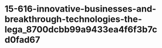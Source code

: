 # 15-616-innovative-businesses-and-breakthrough-technologies-the-lega_8700dcbb99a9433ea4f6f3b7cd0fad67